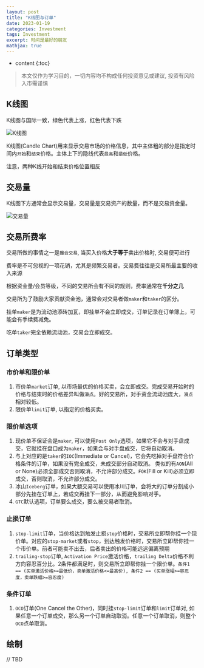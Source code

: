 ```yaml
---
layout: post
title: "K线图与订单"
date: 2023-01-19
categories: Investment
tags: Investment
excerpt: 时间是最好的朋友
mathjax: true
---
```


* content
{:toc}

> 本文仅作为学习目的，一切内容均不构成任何投资意见或建议, 投资有风险入市需谨慎

## K线图

K线图与国际一致，绿色代表上涨，红色代表下跌

![K线图]({{site.static}}/images/investment-kindle-chart.png)

K线图(Candle Chart)用来显示交易市场的价格信息，其中主体粗的部分是指定时间内`开始`和`结束`价格。主体上下的隐线代表`最高`和`最低`价格。

注意，两种K线开始和结束价格位置相反

## 交易量

K线图下方通常会显示交易量，交易量是交易资产的数量，而不是交易资金量。

![交易量]({{site.static}}/images/investment-trading-volume.png)

## 交易所费率

交易所做的事情之一是`撮合交易`, 当买入价格**大于等于**卖出价格时, 交易便可进行

费率是不可忽视的一项花销，尤其是频繁交易者。交易费往往是交易所最主要的收入来源

根据资金量/会员等级，不同的交易所会有不同的规则，费率通常在**千分之几**

交易所为了鼓励大家贡献资金池，通常会对交易者做`maker`和`taker`的区分。

挂单`maker`是为流动池添砖加瓦，即挂单不会立即成交，订单记录在订单簿上，可能会有手续费减免。

吃单`taker`完全依赖流动池，交易会立即成交。

## 订单类型

### 市价单和限价单

1. 市价单`market`订单, 以市场最优的价格买卖，会立即成交。完成交易开始时的价格与结束时的价格差异叫做`滑点`。好的交易所，对手资金流动池庞大，`滑点`相对较低。
2. 限价单`limit`订单, 以指定的价格买卖。

### 限价单选项

1. 现价单不保证会是`maker`, 可以使用`Post Only`选项，如果它不会与对手盘成交，它就挂在盘口成为`maker`，如果会与对手盘成交，它将自动取消。
2. 与上对应的是`taker`的`IOC`(Immediate or Cancel)，它会先吃掉对手盘符合价格条件的订单，如果没有完全成交，未成交部分自动取消。 类似的有`AON`(All or None)必须全部成交否则取消，不允许部分成交。`FOK`(Fill or Kill)必须立即成交，否则取消，不允许部分成交。
3. 冰山`Iceberg`订单，如果大额交易可以使用冰川订单，会将大的订单分割成小部分先挂在订单上，若成交再挂下一部分，从而避免影响对手。
4. `GTC`默认选项，订单要么成交，要么被交易者取消。

### 止损订单

1. `stop-limit`订单，当价格达到触发止损`stop`价格时，交易所立即帮你挂一个现价单。对应的`stop-market`或者`stop`，到达触发价格时，交易所立即帮你挂一个市价单。前者可能卖不出去，后者卖出的价格可能远远偏离预期
2. `trailing-stop`订单, `Activation Price`激活价格，`trailing Delta`价格不利方向容忍百分比。2条件都满足时，则交易所立即帮你挂一个限价单。```条件1 == (买单激活价格>=最低价，卖单激活价格<=最高价), 条件2 == (买单涨幅>=容忍度，卖单跌幅>=容忍度)```

### 条件订单

1. `OCO`订单(One Cancel the Other)，同时挂`stop-limit`订单和`limit`订单对, 如果任意一个订单成交，那么另一个订单自动取消。任意一个订单取消，则整个`OCO`点单取消。

## 绘制

// TBD